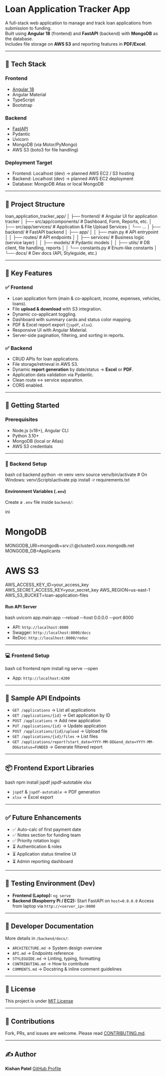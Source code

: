 # Loan Application Tracker App

A full-stack web application to manage and track loan applications from submission to funding.  
Built using **Angular 18** (frontend) and **FastAPI** (backend) with **MongoDB** as the database.  
Includes file storage on **AWS S3** and reporting features in **PDF/Excel**.

---

## 🔧 Tech Stack

### Frontend
- [Angular 18](https://angular.io/)
- Angular Material
- TypeScript
- Bootstrap

### Backend
- [FastAPI](https://fastapi.tiangolo.com/)
- Pydantic
- Uvicorn
- MongoDB (via Motor/PyMongo)
- AWS S3 (boto3 for file handling)

### Deployment Target
- Frontend: Localhost (dev) → planned AWS EC2 / S3 hosting
- Backend: Localhost (dev) → planned AWS EC2 deployment
- Database: MongoDB Atlas or local MongoDB

---

## 📂 Project Structure


loan\_application\_tracker\_app/
│
├── frontend/                     # Angular UI for application tracker
│   ├── src/app/components/      # Dashboard, Form, Reports, etc.
│   ├── src/app/services/        # Application & File Upload Services
│   └── ...
│
├── backend/                     # FastAPI backend
│   ├── app/
│   │   ├── main.py              # API entrypoint
│   │   ├── routes/              # API endpoints
│   │   ├── services/            # Business logic (service layer)
│   │   ├── models/              # Pydantic models
│   │   ├── utils/               # DB client, file handling, reports
│   │   └── constants.py         # Enum-like constants
│   └── docs/                    # Dev docs (API, Styleguide, etc.)


---

## 🌟 Key Features

### ✅ Frontend
- Loan application form (main & co-applicant, income, expenses, vehicles, loans).
- File **upload & download** with S3 integration.
- Dynamic co-applicant toggling.
- Dashboard with summary cards and status color mapping.
- PDF & Excel report export (`jspdf`, `xlsx`).
- Responsive UI with Angular Material.
- Server-side pagination, filtering, and sorting in reports.

### ✅ Backend
- CRUD APIs for loan applications.
- File storage/retrieval in AWS S3.
- Dynamic **report generation** by date/status → **Excel** or **PDF**.
- Application data validation via Pydantic.
- Clean route ↔ service separation.
- CORS enabled.

---

## 🚀 Getting Started

### Prerequisites
- Node.js (v18+), Angular CLI
- Python 3.10+
- MongoDB (local or Atlas)
- AWS S3 credentials

---

### 🔧 Backend Setup

bash
cd backend
python -m venv venv
source venv/bin/activate  # On Windows: venv\Scripts\activate
pip install -r requirements.txt


#### Environment Variables (`.env`)

Create a `.env` file inside `backend/`:

ini
# MongoDB
MONGODB_URI=mongodb+srv://<username>:<password>@cluster0.xxxx.mongodb.net
MONGODB_DB=Applicants

# AWS S3
AWS_ACCESS_KEY_ID=your_access_key
AWS_SECRET_ACCESS_KEY=your_secret_key
AWS_REGION=us-east-1
AWS_S3_BUCKET=loan-application-files


#### Run API Server

bash
uvicorn app.main:app --reload --host 0.0.0.0 --port 8000


* API: `http://localhost:8000`
* Swagger: `http://localhost:8000/docs`
* ReDoc: `http://localhost:8000/redoc`

---

### 💻 Frontend Setup

bash
cd frontend
npm install
ng serve --open


* App: `http://localhost:4200`

---

## 🧪 Sample API Endpoints

* `GET /applications` → List all applications
* `GET /applications/{id}` → Get application by ID
* `POST /applications` → Add new application
* `PUT /applications/{id}` → Update application
* `POST /applications/{id}/upload` → Upload file
* `GET /applications/{id}/files` → List files
* `GET /applications/report?start_date=YYYY-MM-DD&end_date=YYYY-MM-DD&status=FUNDED` → Generate filtered report

---

## 📦 Frontend Export Libraries

bash
npm install jspdf jspdf-autotable xlsx


* `jspdf` & `jspdf-autotable` → PDF generation
* `xlsx` → Excel export

---

## ✅ Future Enhancements

* ✅ Auto-calc of first payment date
* ✅ Notes section for funding team
* ✅ Priority rotation logic
* ⏳ Authentication & roles
* ⏳ Application status timeline UI
* ⏳ Admin reporting dashboard

---

## 🧪 Testing Environment (Dev)

* **Frontend (Laptop):** `ng serve`
* **Backend (Raspberry Pi / EC2):**
  Start FastAPI on `host=0.0.0.0`
  Access from laptop via `http://<server_ip>:8000`

---

## 📖 Developer Documentation

More details in `/backend/docs/`:

* `ARCHITECTURE.md` → System design overview
* `API.md` → Endpoints reference
* `STYLEGUIDE.md` → Linting, typing, formatting
* `CONTRIBUTING.md` → How to contribute
* `COMMENTS.md` → Docstring & inline comment guidelines

---

## 📄 License

This project is under [MIT License](LICENSE)

---

## 🙌 Contributions

Fork, PRs, and issues are welcome. Please read [CONTRIBUTING.md](backend/docs/CONTRIBUTING.md).

---

## ✍️ Author

**Kishan Patel**
[GitHub Profile](https://github.com/ksp1510)
